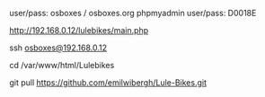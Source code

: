 user/pass: osboxes / osboxes.org
phpmyadmin user/pass: D0018E

http://192.168.0.12/lulebikes/main.php

ssh osboxes@192.168.0.12

cd /var/www/html/Lulebikes

git pull https://github.com/emilwibergh/Lule-Bikes.git
